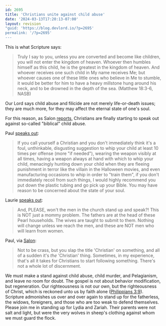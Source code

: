 ```yaml
---
id: 2695
title: 'Christians unite against child abuse'
date: '2024-03-13T17:20:13-07:00'
layout: revision
"guid: 'https://blog.devlord.io/?p=2695'
permalink: '/?p=2695'
---
```


This is what Scripture says:
<blockquote>Truly I say to you, unless you are converted and become like children, you will not enter the kingdom of heaven. Whoever then humbles himself as this child, he is the greatest in the kingdom of heaven. And whoever receives one such child in My name receives Me; but whoever causes one of these little ones who believe in Me to stumble, it would be better for him to have a heavy millstone hung around his neck, and to be drowned in the depth of the sea. (Matthew 18:3-6, NASB)</blockquote>
Our Lord says child abuse and filicide are not merely life-or-death issues; they are much more, for they may affect the eternal state of one's soul.

For this reason, as Salon <a href="https://www.salon.com/2010/02/23/no_greater_joy/">reports</a>, Christians are finally starting to speak out against so-called "biblical" child abuse.

Paul <a href="http://ticklemebrahms.blogspot.com/2010/02/in-which-i-talk-about-terrible-event-i.html">speaks out</a>:
<blockquote>If you call yourself a Christian and you don't immediately think it's a foul, unthinkable, disgusting suggestion to whip your child at least 10 times per offense (more "if needed"), wearing the weapon visibly at all times, having a weapon always at hand with which to whip your child, menacingly hunting down your child when they are fleeing punishment in terror like the villain in the Halloween movies, and even manufacturing occasions to whip in order to "train them", if you don't immediately recoil from such things, I would highly recommend you put down the plastic tubing and go pick up your Bible. You may have reason to be concerned about the state of your soul.</blockquote>
Laurie <a href="http://lauriemo.blogspot.com/2010/02/in-which-i-speak-of-unspeakable.html">speaks out</a>:
<blockquote>And, PLEASE, won't the men in the church stand up and speak?! This is NOT just a mommy problem. The fathers are at the head of these Pearl households. The wives are taught to submit to them. Nothing will change unless we reach the men, and these are NOT men who will learn from women.</blockquote>
Paul, via <a href="https://www.salon.com/2010/02/23/no_greater_joy/">Salon</a>:
<blockquote>Not to be crass, but you slap the title 'Christian' on something, and all of a sudden it's <em>the</em> 'Christian' thing. Sometimes, in my experience, that's all it takes for Christians to start following something. There's not a whole lot of discernment.</blockquote>
We must make a stand against child abuse, child murder, and Pelagianism, and leave no room for doubt. The gospel is not about behavior modification, but regeneration. Our righteousness is not our own, but the righteousness of Christ, which is reckoned unto us by faith alone (<a href="http://www.gnpcb.org/esv/search/?q=php+3:9">Philippians 3:9</a>). Scripture admonishes us over and over again to stand up for the fatherless, the widows, foreigners, and those who are too weak to defend themselves. Please join me in standing up for Lydia and Zariah. Their parents were not salt and light, but were the very wolves in sheep's clothing against whom we must guard the flock.